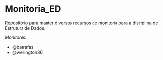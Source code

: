 # Monitoria_ED
Repositório para manter diversos recursos de monitoria para a disciplina de Estrutura de Dados.

*Monitores:*
- @barrafas
- @wellington36
